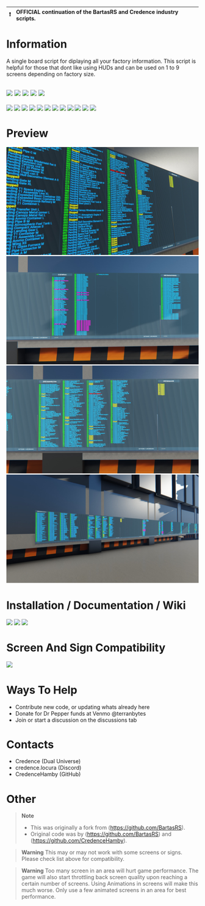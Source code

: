 :heavy_exclamation_mark: | OFFICIAL continuation of the BartasRS and Credence industry scripts.
:---: | :---

# Information
 A single board script for diplaying all your factory information. This script is helpful for those that dont like using HUDs and can be used on 1 to 9 screens depending on factory size. 

[![](https://img.shields.io/badge/DU-1.4.X-green?style=for-the-badge&logo=steam)](https://store.steampowered.com/app/2000270/Dual_Universe/)
[![](https://img.shields.io/badge/CODE-LUA-purple?style=for-the-badge&logo=lua)](#)
[![](https://img.shields.io/badge/Maintained-YES-green?style=for-the-badge)](#)
[![](https://img.shields.io/badge/VERSION-v1.0-green?style=for-the-badge)](#)
![](https://komarev.com/ghpvc/?username=DU-Factory-Info&style=for-the-badge)
---
[![](https://img.shields.io/github/issues/locuradu/DU-Factory-Info?style=flat-square&label=ISSUES)](#)
[![](https://img.shields.io/github/issues-closed/locuradu/DU-Factory-Info?style=flat-square&label=ISSUES)](#)
[![](https://img.shields.io/github/watchers/locuradu/DU-Factory-Info?style=flat-square&label=WATCHERS)](#)
[![](https://img.shields.io/github/stars/locuradu/DU-Factory-Info?style=flat-square&label=STARS)](#)
[![](https://img.shields.io/github/forks/locuradu/DU-Factory-Info?style=flat-square&label=FORKS)](#)
[![](https://img.shields.io/github/commit-activity/m/locuradu/DU-Factory-Info?style=flat-square&label=COMMIT%20ACTIVITY)](#)
[![](https://img.shields.io/github/discussions/locuradu/DU-Factory-Info?label=DISCUSSIONS&style=flat-square)](#)
[![](https://img.shields.io/github/last-commit/locuradu/DU-Factory-Info?label=LAST%20COMMIT&style=flat-square)](#)
[![](https://img.shields.io/github/contributors/locuradu/DU-Factory-Info?label=CONTRIBUTORS&style=flat-square)](#)
[![](https://img.shields.io/github/releases/locuradu/DU-Factory-Info?label=RELEASES&style=flat-square)](#)
[![](https://img.shields.io/github/repo-size/LocuraDU/DU-Factory-Info?label=REPO%20SIZE&style=flat-square)](#)
[![](https://img.shields.io/github/license/LocuraDU/DU-Factory-Info?label=LICENSE&style=flat-square)](#)

# Preview
![v2.0](img/20230819050904_1.jpg)
![v2.0](img/20230819043704_1.jpg) 
![v2.0](img/20230819043711_1.jpg)
![v2.0](img/20230819043715_1.jpg)

# Installation / Documentation / Wiki
[![](https://img.shields.io/badge/Wiki-Changelog-yellow?style=for-the-badge)](https://github.com/LocuraDU/DU-Factory-Info/wiki/Changelog)
[![](https://img.shields.io/badge/Wiki-Installation-informational?style=for-the-badge)](https://github.com/LocuraDU/DU-Factory-Info/wiki/Installation)
[![](https://img.shields.io/badge/Wiki-Usage-informational?style=for-the-badge)](https://github.com/LocuraDU/DU-Factory-Info/wiki/Usage)

# Screen And Sign Compatibility
[![](https://img.shields.io/badge/Wiki-Screen%20And%20Sign%20Compatibility-informational?style=for-the-badge)](https://github.com/LocuraDU/DU-Factory-Info/wiki/Screen-And-Sign-Compatibility)

# Ways To Help
- Contribute new code, or updating whats already here
- Donate for Dr Pepper funds at Venmo @terranbytes
- Join or start a discussion on the discussions tab

# Contacts
- Credence (Dual Universe)
- credence.locura (Discord)
- CredenceHamby (GitHub)

# Other
> **Note**
> - This was originally a fork from (https://github.com/BartasRS).
> - Original code was by (https://github.com/BartasRS) and (https://github.com/CredenceHamby).

> **Warning**
> This may or may not work with some screens or signs. Please check list above for compatibility.

> **Warning**
> Too many screen in an area will hurt game performance. The game will also start throttling back screen quality upon reaching a certain number of screens. Using Animations in screens will make this much worse. Only use a few animated screens in an area for best performance.
